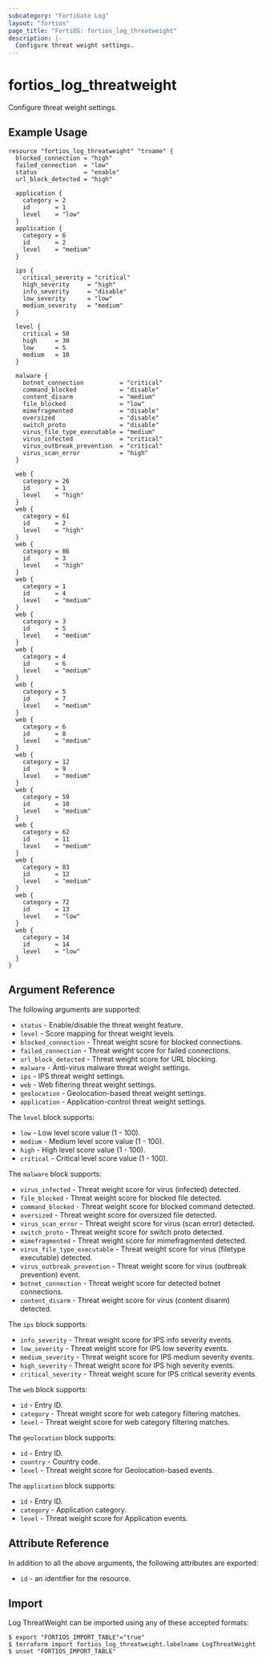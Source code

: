 ```yaml
---
subcategory: "FortiGate Log"
layout: "fortios"
page_title: "FortiOS: fortios_log_threatweight"
description: |-
  Configure threat weight settings.
---
```


# fortios_log_threatweight
Configure threat weight settings.

## Example Usage

```hcl
resource "fortios_log_threatweight" "trname" {
  blocked_connection = "high"
  failed_connection  = "low"
  status             = "enable"
  url_block_detected = "high"

  application {
    category = 2
    id       = 1
    level    = "low"
  }
  application {
    category = 6
    id       = 2
    level    = "medium"
  }

  ips {
    critical_severity = "critical"
    high_severity     = "high"
    info_severity     = "disable"
    low_severity      = "low"
    medium_severity   = "medium"
  }

  level {
    critical = 50
    high     = 30
    low      = 5
    medium   = 10
  }

  malware {
    botnet_connection          = "critical"
    command_blocked            = "disable"
    content_disarm             = "medium"
    file_blocked               = "low"
    mimefragmented             = "disable"
    oversized                  = "disable"
    switch_proto               = "disable"
    virus_file_type_executable = "medium"
    virus_infected             = "critical"
    virus_outbreak_prevention  = "critical"
    virus_scan_error           = "high"
  }

  web {
    category = 26
    id       = 1
    level    = "high"
  }
  web {
    category = 61
    id       = 2
    level    = "high"
  }
  web {
    category = 86
    id       = 3
    level    = "high"
  }
  web {
    category = 1
    id       = 4
    level    = "medium"
  }
  web {
    category = 3
    id       = 5
    level    = "medium"
  }
  web {
    category = 4
    id       = 6
    level    = "medium"
  }
  web {
    category = 5
    id       = 7
    level    = "medium"
  }
  web {
    category = 6
    id       = 8
    level    = "medium"
  }
  web {
    category = 12
    id       = 9
    level    = "medium"
  }
  web {
    category = 59
    id       = 10
    level    = "medium"
  }
  web {
    category = 62
    id       = 11
    level    = "medium"
  }
  web {
    category = 83
    id       = 12
    level    = "medium"
  }
  web {
    category = 72
    id       = 13
    level    = "low"
  }
  web {
    category = 14
    id       = 14
    level    = "low"
  }
}
```

## Argument Reference

The following arguments are supported:

* `status` - Enable/disable the threat weight feature.
* `level` - Score mapping for threat weight levels.
* `blocked_connection` - Threat weight score for blocked connections.
* `failed_connection` - Threat weight score for failed connections.
* `url_block_detected` - Threat weight score for URL blocking.
* `malware` - Anti-virus malware threat weight settings.
* `ips` - IPS threat weight settings.
* `web` - Web filtering threat weight settings.
* `geolocation` - Geolocation-based threat weight settings.
* `application` - Application-control threat weight settings.

The `level` block supports:

* `low` - Low level score value (1 - 100).
* `medium` - Medium level score value (1 - 100).
* `high` - High level score value (1 - 100).
* `critical` - Critical level score value (1 - 100).

The `malware` block supports:

* `virus_infected` - Threat weight score for virus (infected) detected.
* `file_blocked` - Threat weight score for blocked file detected.
* `command_blocked` - Threat weight score for blocked command detected.
* `oversized` - Threat weight score for oversized file detected.
* `virus_scan_error` - Threat weight score for virus (scan error) detected.
* `switch_proto` - Threat weight score for switch proto detected.
* `mimefragmented` - Threat weight score for mimefragmented detected.
* `virus_file_type_executable` - Threat weight score for virus (filetype executable) detected.
* `virus_outbreak_prevention` - Threat weight score for virus (outbreak prevention) event.
* `botnet_connection` - Threat weight score for detected botnet connections.
* `content_disarm` - Threat weight score for virus (content disarm) detected.

The `ips` block supports:

* `info_severity` - Threat weight score for IPS info severity events.
* `low_severity` - Threat weight score for IPS low severity events.
* `medium_severity` - Threat weight score for IPS medium severity events.
* `high_severity` - Threat weight score for IPS high severity events.
* `critical_severity` - Threat weight score for IPS critical severity events.

The `web` block supports:

* `id` - Entry ID.
* `category` - Threat weight score for web category filtering matches.
* `level` - Threat weight score for web category filtering matches.

The `geolocation` block supports:

* `id` - Entry ID.
* `country` - Country code.
* `level` - Threat weight score for Geolocation-based events.

The `application` block supports:

* `id` - Entry ID.
* `category` - Application category.
* `level` - Threat weight score for Application events.


## Attribute Reference

In addition to all the above arguments, the following attributes are exported:
* `id` - an identifier for the resource.

## Import

Log ThreatWeight can be imported using any of these accepted formats:
```
$ export "FORTIOS_IMPORT_TABLE"="true"
$ terraform import fortios_log_threatweight.labelname LogThreatWeight
$ unset "FORTIOS_IMPORT_TABLE"
```
